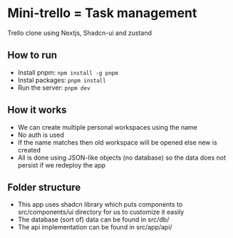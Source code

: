 # Mini-trello = Task management

Trello clone using Nextjs, Shadcn-ui and zustand

## How to run

- Install pnpm: `npm install -g pnpm`
- Instal packages: `pnpm install`
- Run the server: `pnpm dev`

## How it works

- We can create multiple personal workspaces using the name
- No auth is used
- If the name matches then old workspace will be opened else new is created
- All is done using JSON-like objects (no database) so the data does not persist if we redeploy the app

## Folder structure

- This app uses shadcn library which puts components to src/components/ui directory for us to customize it easily
- The database (sort of) data can be found in src/db/
- The api implementation can be found in src/app/api/
